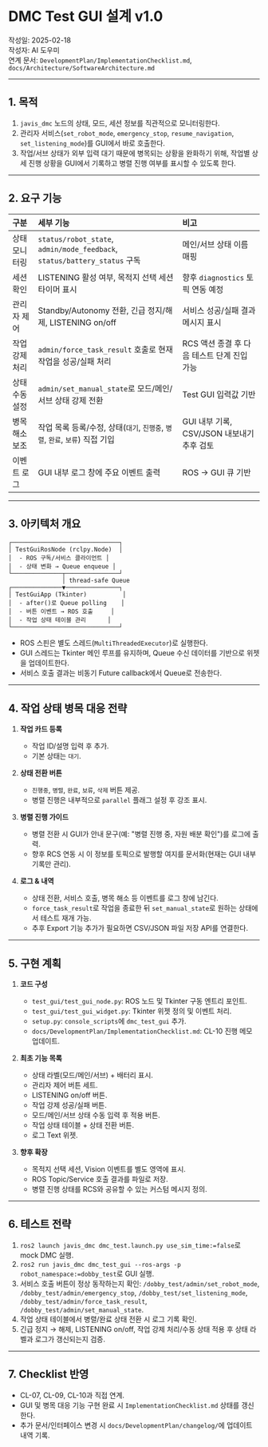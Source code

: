# DMC Test GUI 설계 v1.0

작성일: 2025-02-18  
작성자: AI 도우미  
연계 문서: `DevelopmentPlan/ImplementationChecklist.md`, `docs/Architecture/SoftwareArchitecture.md`

---

## 1. 목적

1. `javis_dmc` 노드의 상태, 모드, 세션 정보를 직관적으로 모니터링한다.  
2. 관리자 서비스(`set_robot_mode`, `emergency_stop`, `resume_navigation`, `set_listening_mode`)를 GUI에서 바로 호출한다.  
3. 작업/서브 상태가 외부 입력 대기 때문에 병목되는 상황을 완화하기 위해, 작업별 상세 진행 상황을 GUI에서 기록하고 병렬 진행 여부를 표시할 수 있도록 한다.

---

## 2. 요구 기능

| 구분 | 세부 기능 | 비고 |
| :--- | :--- | :--- |
| 상태 모니터링 | `status/robot_state`, `admin/mode_feedback`, `status/battery_status` 구독 | 메인/서브 상태 이름 매핑 |
| 세션 확인 | LISTENING 활성 여부, 목적지 선택 세션 타이머 표시 | 향후 `diagnostics` 토픽 연동 예정 |
| 관리자 제어 | Standby/Autonomy 전환, 긴급 정지/해제, LISTENING on/off | 서비스 성공/실패 결과 메시지 표시 |
| 작업 강제 처리 | `admin/force_task_result` 호출로 현재 작업을 성공/실패 처리 | RCS 액션 종결 후 다음 테스트 단계 진입 가능 |
| 상태 수동 설정 | `admin/set_manual_state`로 모드/메인/서브 상태 강제 전환 | Test GUI 입력값 기반 |
| 병목 해소 보조 | 작업 목록 등록/수정, 상태(`대기`, `진행중`, `병렬`, `완료`, `보류`) 직접 기입 | GUI 내부 기록, CSV/JSON 내보내기 추후 검토 |
| 이벤트 로그 | GUI 내부 로그 창에 주요 이벤트 출력 | ROS → GUI 큐 기반 |

---

## 3. 아키텍처 개요

```
┌──────────────────────────────┐
│ TestGuiRosNode (rclpy.Node)  │
│  - ROS 구독/서비스 클라이언트 │
│  - 상태 변화 → Queue enqueue │
└──────────────┬───────────────┘
               │ thread-safe Queue
┌──────────────▼───────────────┐
│ TestGuiApp (Tkinter)          │
│  - after()로 Queue polling    │
│  - 버튼 이벤트 → ROS 호출     │
│  - 작업 상태 테이블 관리      │
└──────────────────────────────┘
```

* ROS 스핀은 별도 스레드(`MultiThreadedExecutor`)로 실행한다.  
* GUI 스레드는 Tkinter 메인 루프를 유지하며, Queue 수신 데이터를 기반으로 위젯을 업데이트한다.  
* 서비스 호출 결과는 비동기 Future callback에서 Queue로 전송한다.

---

## 4. 작업 상태 병목 대응 전략

1. **작업 카드 등록**  
   - 작업 ID/설명 입력 후 추가.  
   - 기본 상태는 `대기`.

2. **상태 전환 버튼**  
   - `진행중`, `병렬`, `완료`, `보류`, `삭제` 버튼 제공.  
   - 병렬 진행은 내부적으로 `parallel` 플래그 설정 후 강조 표시.

3. **병렬 진행 가이드**  
   - 병렬 전환 시 GUI가 안내 문구(예: "병렬 진행 중, 자원 배분 확인")를 로그에 출력.  
   - 향후 RCS 연동 시 이 정보를 토픽으로 발행할 여지를 문서화(현재는 GUI 내부 기록만 관리).

4. **로그 & 내역**  
   - 상태 전환, 서비스 호출, 병목 해소 등 이벤트를 로그 창에 남긴다.  
   - `force_task_result`로 작업을 종료한 뒤 `set_manual_state`로 원하는 상태에서 테스트 재개 가능.  
   - 추후 Export 기능 추가가 필요하면 CSV/JSON 파일 저장 API를 연결한다.

---

## 5. 구현 계획

1. **코드 구성**
   - `test_gui/test_gui_node.py`: ROS 노드 및 Tkinter 구동 엔트리 포인트.
   - `test_gui/test_gui_widget.py`: Tkinter 위젯 정의 및 이벤트 처리.
   - `setup.py`: `console_scripts`에 `dmc_test_gui` 추가.
   - `docs/DevelopmentPlan/ImplementationChecklist.md`: CL-10 진행 메모 업데이트.

2. **최초 기능 목록**
   - 상태 라벨(모드/메인/서브) + 배터리 표시.
   - 관리자 제어 버튼 세트.
   - LISTENING on/off 버튼.
   - 작업 강제 성공/실패 버튼.
   - 모드/메인/서브 상태 수동 입력 후 적용 버튼.
   - 작업 상태 테이블 + 상태 전환 버튼.
   - 로그 Text 위젯.

3. **향후 확장**
   - 목적지 선택 세션, Vision 이벤트를 별도 영역에 표시.
   - ROS Topic/Service 호출 결과를 파일로 저장.
   - 병렬 진행 상태를 RCS와 공유할 수 있는 커스텀 메시지 정의.

---

## 6. 테스트 전략

1. `ros2 launch javis_dmc dmc_test.launch.py use_sim_time:=false`로 mock DMC 실행.  
2. `ros2 run javis_dmc dmc_test_gui --ros-args -p robot_namespace:=dobby_test`로 GUI 실행.  
3. 서비스 호출 버튼이 정상 동작하는지 확인: `/dobby_test/admin/set_robot_mode`, `/dobby_test/admin/emergency_stop`, `/dobby_test/set_listening_mode`, `/dobby_test/admin/force_task_result`, `/dobby_test/admin/set_manual_state`.  
4. 작업 상태 테이블에서 병렬/완료 상태 전환 시 로그 기록 확인.  
5. 긴급 정지 → 해제, LISTENING on/off, 작업 강제 처리/수동 상태 적용 후 상태 라벨과 로그가 갱신되는지 검증.

---

## 7. Checklist 반영

- CL-07, CL-09, CL-10과 직접 연계.  
- GUI 및 병목 대응 기능 구현 완료 시 `ImplementationChecklist.md` 상태를 갱신한다.  
- 추가 문서/인터페이스 변경 시 `docs/DevelopmentPlan/changelog/`에 업데이트 내역 기록.
